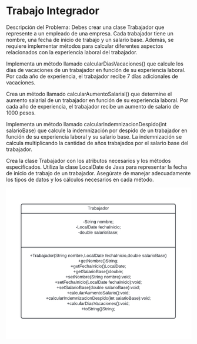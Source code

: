 <!DOCTYPE html>
<html lang="en">
<head>
    <meta charset="UTF-8">
    <meta name="viewport" content="width=device-width, initial-scale=1.0">
    
</head>
<body>
    <h1>Trabajo Integrador</h1>
    Descripción del Problema:
Debes crear una clase Trabajador que represente a un empleado de una empresa. Cada trabajador tiene un nombre, una fecha de inicio de trabajo y un salario base. Además, se requiere implementar métodos para calcular diferentes aspectos relacionados con la experiencia laboral del trabajador.

Implementa un método llamado calcularDiasVacaciones() que calcule los días de vacaciones de un trabajador en función de su experiencia laboral. Por cada año de experiencia, el trabajador recibe 7 días adicionales de vacaciones.

Crea un método llamado calcularAumentoSalarial() que determine el aumento salarial de un trabajador en función de su experiencia laboral. Por cada año de experiencia, el trabajador recibe un aumento de salario de 1000 pesos.

Implementa un método llamado calcularIndemnizacionDespido(int salarioBase) que calcule la indemnización por despido de un trabajador en función de su experiencia laboral y su salario base. La indemnización se calcula multiplicando la cantidad de años trabajados por el salario base del trabajador.

Crea la clase Trabajador con los atributos necesarios y los métodos especificados.
Utiliza la clase LocalDate de Java para representar la fecha de inicio de trabajo de un trabajador.
Asegúrate de manejar adecuadamente los tipos de datos y los cálculos necesarios en cada método.

<img src="diagrama.png">
  
    
    
    
</body>
</html>
